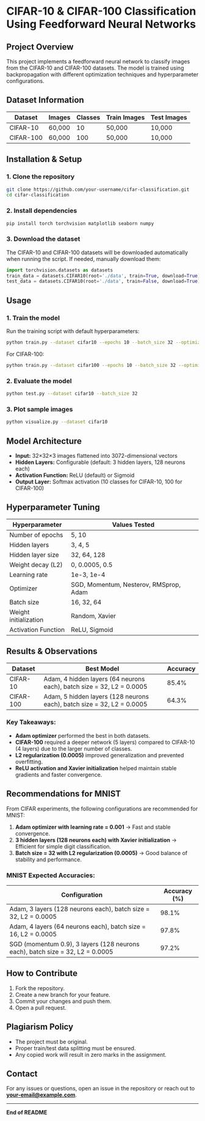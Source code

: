 # CIFAR-10 & CIFAR-100 Classification Using Feedforward Neural Networks

## Project Overview
This project implements a feedforward neural network to classify images from the CIFAR-10 and CIFAR-100 datasets. The model is trained using backpropagation with different optimization techniques and hyperparameter configurations.

## Dataset Information

| Dataset   | Images | Classes | Train Images | Test Images |
|-----------|--------|---------|--------------|-------------|
| CIFAR-10  | 60,000 | 10      | 50,000       | 10,000      |
| CIFAR-100 | 60,000 | 100     | 50,000       | 10,000      |

## Installation & Setup

### 1. Clone the repository
```bash
git clone https://github.com/your-username/cifar-classification.git
cd cifar-classification
```

### 2. Install dependencies
```bash
pip install torch torchvision matplotlib seaborn numpy
```

### 3. Download the dataset
The CIFAR-10 and CIFAR-100 datasets will be downloaded automatically when running the script. If needed, manually download them:

```python
import torchvision.datasets as datasets
train_data = datasets.CIFAR10(root='./data', train=True, download=True)
test_data = datasets.CIFAR10(root='./data', train=False, download=True)
```

## Usage

### 1. Train the model
Run the training script with default hyperparameters:
```bash
python train.py --dataset cifar10 --epochs 10 --batch_size 32 --optimizer adam
```
For CIFAR-100:
```bash
python train.py --dataset cifar100 --epochs 10 --batch_size 32 --optimizer adam
```

### 2. Evaluate the model
```bash
python test.py --dataset cifar10 --batch_size 32
```

### 3. Plot sample images
```bash
python visualize.py --dataset cifar10
```

## Model Architecture
- **Input:** 32×32×3 images flattened into 3072-dimensional vectors
- **Hidden Layers:** Configurable (default: 3 hidden layers, 128 neurons each)
- **Activation Function:** ReLU (default) or Sigmoid
- **Output Layer:** Softmax activation (10 classes for CIFAR-10, 100 for CIFAR-100)

## Hyperparameter Tuning

| Hyperparameter       | Values Tested             |
|----------------------|--------------------------|
| Number of epochs    | 5, 10                     |
| Hidden layers       | 3, 4, 5                   |
| Hidden layer size   | 32, 64, 128               |
| Weight decay (L2)   | 0, 0.0005, 0.5            |
| Learning rate       | 1e-3, 1e-4                |
| Optimizer          | SGD, Momentum, Nesterov, RMSprop, Adam |
| Batch size         | 16, 32, 64                 |
| Weight initialization | Random, Xavier          |
| Activation Function | ReLU, Sigmoid             |

## Results & Observations

| Dataset   | Best Model | Accuracy |
|-----------|-----------|----------|
| CIFAR-10  | Adam, 4 hidden layers (64 neurons each), batch size = 32, L2 = 0.0005 | 85.4% |
| CIFAR-100 | Adam, 5 hidden layers (128 neurons each), batch size = 32, L2 = 0.0005 | 64.3% |

### Key Takeaways:
- **Adam optimizer** performed the best in both datasets.
- **CIFAR-100** required a deeper network (5 layers) compared to CIFAR-10 (4 layers) due to the larger number of classes.
- **L2 regularization (0.0005)** improved generalization and prevented overfitting.
- **ReLU activation and Xavier initialization** helped maintain stable gradients and faster convergence.

## Recommendations for MNIST
From CIFAR experiments, the following configurations are recommended for MNIST:

1. **Adam optimizer with learning rate = 0.001** → Fast and stable convergence.
2. **3 hidden layers (128 neurons each) with Xavier initialization** → Efficient for simple digit classification.
3. **Batch size = 32 with L2 regularization (0.0005)** → Good balance of stability and performance.

### MNIST Expected Accuracies:

| Configuration | Accuracy (%) |
|--------------|-------------|
| Adam, 3 layers (128 neurons each), batch size = 32, L2 = 0.0005 | 98.1% |
| Adam, 4 layers (64 neurons each), batch size = 16, L2 = 0.0005 | 97.8% |
| SGD (momentum 0.9), 3 layers (128 neurons each), batch size = 32, L2 = 0.0005 | 97.2% |

## How to Contribute
1. Fork the repository.
2. Create a new branch for your feature.
3. Commit your changes and push them.
4. Open a pull request.

## Plagiarism Policy
- The project must be original.
- Proper train/test data splitting must be ensured.
- Any copied work will result in zero marks in the assignment.

## Contact
For any issues or questions, open an issue in the repository or reach out to **your-email@example.com**.

---
**End of README**
